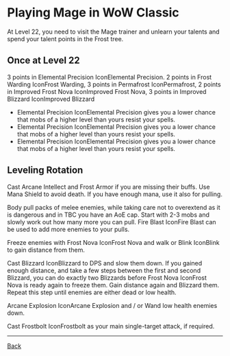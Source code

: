 # Playing Mage in WoW Classic

At Level 22, you need to visit the Mage trainer and unlearn your talents and spend your talent points in the Frost tree. 

## Once at Level 22

3 points in Elemental Precision IconElemental Precision.
2 points in Frost Warding IconFrost Warding, 
3 points in Permafrost IconPermafrost, 
2 points in Improved Frost Nova IconImproved Frost Nova, 
3 points in Improved Blizzard IconImproved Blizzard 

* Elemental Precision IconElemental Precision gives you a lower chance that mobs of a higher level than yours resist your spells.
* Elemental Precision IconElemental Precision gives you a lower chance that mobs of a higher level than yours resist your spells.
* Elemental Precision IconElemental Precision gives you a lower chance that mobs of a higher level than yours resist your spells.

## Leveling Rotation

Cast Arcane Intellect and Frost Armor if you are missing their buffs. Use Mana Shield to avoid death. If you have enough mana, use it also for pulling.

Body pull packs of melee enemies, while taking care not to overextend as it is dangerous and in TBC you have an AoE cap. Start with 2-3 mobs and slowly work out how many more you can pull. Fire Blast IconFire Blast can be used to add more enemies to your pulls.

Freeze enemies with Frost Nova IconFrost Nova and walk or Blink IconBlink to gain distance from them.

Cast Blizzard IconBlizzard to DPS and slow them down. If you gained enough distance, and take a few steps between the first and second Blizzard, you can do exactly two Blizzards before Frost Nova IconFrost Nova is ready again to freeze them. Gain distance again and Blizzard them. Repeat this step until enemies are either dead or low health.

Arcane Explosion IconArcane Explosion and / or Wand low health enemies down.

Cast Frostbolt IconFrostbolt as your main single-target attack, if required.


---

[Back](./#)
